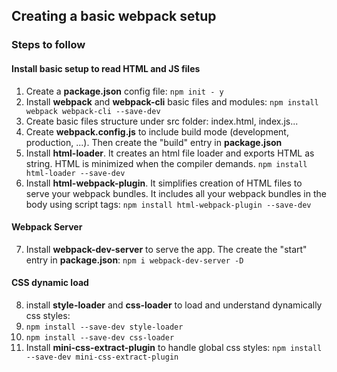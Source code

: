 ## Creating a basic webpack setup

### Steps to follow

#### Install basic setup to read HTML and JS files
1. Create a **package.json** config file: ```npm init - y``` 
2. Install **webpack** and **webpack-cli** basic files and modules: ```npm install webpack webpack-cli --save-dev```
3. Create basic files structure under src folder: index.html, index.js...
4. Create **webpack.config.js** to include build mode (development, production, ...). Then create the "build" entry in **package.json**
5. Install **html-loader**. It creates an html file loader and exports HTML as string. HTML is minimized when the compiler demands. ```npm install html-loader --save-dev```
6. Install **html-webpack-plugin**. It simplifies creation of HTML files to serve your webpack bundles. It includes all your webpack bundles in the body using script tags: ```npm install html-webpack-plugin --save-dev``` 

#### Webpack Server
7. Install **webpack-dev-server** to serve the app. The create the "start" entry in **package.json**: ```npm i webpack-dev-server -D```

#### CSS dynamic load
8. install **style-loader** and **css-loader** to load and understand dynamically css styles:
 1. ```npm install --save-dev style-loader```
 2. ```npm install --save-dev css-loader```
9. Install **mini-css-extract-plugin** to handle global css styles:  ```npm install --save-dev mini-css-extract-plugin```
